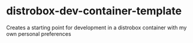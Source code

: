 # distrobox-dev-container-template
Creates a starting point for development in a distrobox container with my own personal preferences
